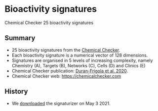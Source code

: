 # Bioactivity signatures

Chemical Checker 25 bioactivity signatures

## Summary
* 25 bioactivity signatures from the [Chemical Checker](https://bioactivitysignatures.org).
* Each bioactivity signature is a numerical vector of 128 dimensions.
* Signatures are organised in 5 levels of increasing complexity, namely Chemistry (A), Targets (B), Networks (C), Cells (D) and Clinics (E)
* Chemical Checker publication: [Duran-Frigola et al. 2020](https://www.nature.com/articles/s41587-020-0502-7).
* Chemical Checker web: https://chemicalchecker.com

## History
* We [downloaded](https://bioactivitysignatures.org/) the signaturizer on May 3 2021.
